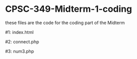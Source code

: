 # CPSC-349-Midterm-1-coding
these files are the code for the coding part of the Midterm

#1: index.html

#2: connect.php

#3: num3.php
